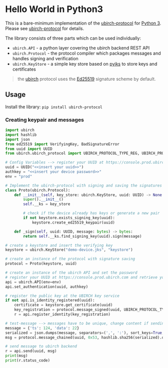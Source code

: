 # Hello World in Python3

This is a bare-minimum implementation of the [ubirch-protocol](https://github.com/ubirch/ubirch-protocol)
for [Python 3](https://www.python.org/). Please see [ubirch-protocol](https://github.com/ubirch/ubirch-protocol)
for details.

The library consists of three parts which can be used individually:

* `ubirch.API` - a python layer covering the ubirch backend REST API
* `ubirch.Protocol` - the protocol compiler which packages messages and handles signing and verification
* `ubirch.KeyStore` - a simple key store based on [pyjks](https://pypi.org/project/pyjks/) to store keys and certificates

> the [ubirch](https://ubirch.com) protocol uses the [Ed25519](https://ed25519.cr.yp.to/) signature scheme by default.
 
## Usage

Install the library: `pip install ubirch-protocol`
  
### Creating keypair and messages

```python
import ubirch
import hashlib
import json
from ed25519 import VerifyingKey, BadSignatureError
from uuid import UUID
from ubirch.ubirch_protocol import UBIRCH_PROTOCOL_TYPE_REG, UBIRCH_PROTOCOL_TYPE_BIN

# Config Variables --> register your UUID at https://console.prod.ubirch.com
uuid = UUID("<<insert your uuid>>")
authkey = "<<insert your device password>>"
env = "prod"

# Implement the ubirch-protocol with signing and saving the signatures
class Proto(ubirch.Protocol):
    def __init__(self, key_store: ubirch.KeyStore, uuid: UUID) -> None:
        super().__init__()
        self.__ks = key_store

        # check if the device already has keys or generate a new pair
        if not keystore.exists_signing_key(uuid):
            keystore.create_ed25519_keypair(uuid)

    def _sign(self, uuid: UUID, message: bytes) -> bytes:
        return self.__ks.find_signing_key(uuid).sign(message)

# create a keystore and insert the verifying key
keystore = ubirch.KeyStore("demo-device.jks", "keystore")

# create an instance of the protocol with signature saving
protocol = Proto(keystore, uuid)

# create an instance of the ubirch API and set the password
# register your UUID at https://console.prod.ubirch.com and retrieve your password
api = ubirch.API(env=env)
api.set_authentication(uuid, authkey)  

# register the public key at the UBIRCH key service
if not api.is_identity_registered(uuid):
    certificate = keystore.get_certificate(uuid)
    key_registration = protocol.message_signed(uuid, UBIRCH_PROTOCOL_TYPE_REG, certificate)
    r = api.register_identity(key_registration)

# test-message --> messages have to be unique, change content if sending more than once
message = {'ts': 124, 'data': 22}
serialized = json.dumps(message, separators=(',', ':'), sort_keys=True, ensure_ascii=False).encode()
msg = protocol.message_chained(uuid, 0x53, hashlib.sha256(serialized).digest())

# send message to ubirch backend
r = api.send(uuid, msg)
print(msg)
print(r.status_code)
```

